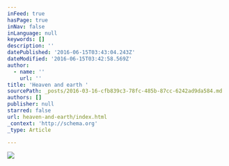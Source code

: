 ```yaml
---
inFeed: true
hasPage: true
inNav: false
inLanguage: null
keywords: []
description: ''
datePublished: '2016-06-15T03:43:04.243Z'
dateModified: '2016-06-15T03:42:58.569Z'
author:
  - name: ''
    url: ''
title: 'Heaven and earth '
sourcePath: _posts/2016-03-16-cfb839c3-78fc-485b-87cc-6242ad9da584.md
authors: []
publisher: null
starred: false
url: heaven-and-earth/index.html
_context: 'http://schema.org'
_type: Article

---
```

![](https://the-grid-user-content.s3-us-west-2.amazonaws.com/49384f34-7fad-49c6-a8ff-f755c413cb6c.jpg)